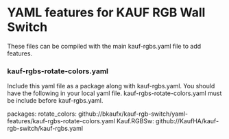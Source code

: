 # YAML features for KAUF RGB Wall Switch

These files can be compiled with the main kauf-rgbs.yaml file to add features.


### kauf-rgbs-rotate-colors.yaml

Include this yaml file as a package along with kauf-rgbs.yaml.  You should have the following in your local yaml file.  kauf-rgbs-rotate-colors.yaml must be include before kauf-rgbs.yaml.

packages:
  rotate_colors: github://bkaufx/kauf-rgb-switch/yaml-features/kauf-rgbs-rotate-colors.yaml
  Kauf.RGBSw: github://KaufHA/kauf-rgb-switch/kauf-rgbs.yaml


